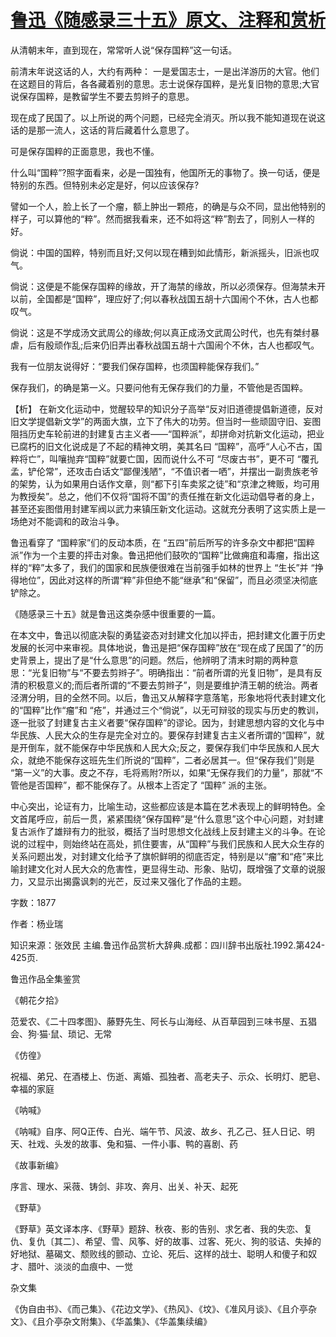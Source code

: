 # [鲁迅《随感录三十五》原文、注释和赏析](https://www.vrrw.net/wx/9519.html)

从清朝末年，直到现在，常常听人说“保存国粹”这一句话。

前清末年说这话的人，大约有两种： 一是爱国志士，一是出洋游历的大官。他们在这题目的背后，各各藏着别的意思。志士说保存国粹，是光复旧物的意思;大官说保存国粹，是教留学生不要去剪辫子的意思。

现在成了民国了。以上所说的两个问题，已经完全消灭。所以我不能知道现在说这话的是那一流人，这话的背后藏着什么意思了。

可是保存国粹的正面意思，我也不懂。

什么叫“国粹”?照字面看来，必是一国独有，他国所无的事物了。换一句话，便是特别的东西。但特别未必定是好，何以应该保存?

譬如一个人，脸上长了一个瘤，额上肿出一颗疮，的确是与众不同，显出他特别的样子，可以算他的“粹”。然而据我看来，还不如将这“粹”割去了，同别人一样的好。

倘说：中国的国粹，特别而且好;又何以现在糟到如此情形，新派摇头，旧派也叹气。

倘说：这便是不能保存国粹的缘故，开了海禁的缘故，所以必须保存。但海禁未开以前，全国都是“国粹”，理应好了;何以春秋战国五胡十六国闹个不休，古人也都叹气。

倘说：这是不学成汤文武周公的缘故;何以真正成汤文武周公时代，也先有桀纣暴虐，后有殷顽作乱;后来仍旧弄出春秋战国五胡十六国闹个不休，古人也都叹气。

我有一位朋友说得好：“要我们保存国粹，也须国粹能保存我们。”

保存我们，的确是第一义。只要问他有无保存我们的力量，不管他是否国粹。



【析】 在新文化运动中，觉醒较早的知识分子高举“反对旧道德提倡新道德，反对旧文学提倡新文学”的两面大旗，立下了伟大的功劳。但当时一些顽固守旧、妄图阻挡历史车轮前进的封建复古主义者——“国粹派”，却拼命对抗新文化运动，把业已腐朽的旧文化说成是了不起的精神文明，美其名曰 “国粹”，高呼“人心不古，国粹将亡”，叫嚷抛弃“国粹”就要亡国，因而说什么不可 “尽废古书”，更不可 “覆孔孟，铲伦常”，还攻击白话文“鄙俚浅陋”，“不值识者一哂”，并摆出一副贵族老爷的架势，认为如果用白话作文章，则“都下引车卖浆之徒”和“京津之稗贩，均可用为教授矣”。总之，他们不仅将“国将不国”的责任推在新文化运动倡导者的身上，甚至还妄图借用封建军阀以武力来镇压新文化运动。这就充分表明了这实质上是一场绝对不能调和的政治斗争。

鲁迅看穿了 “国粹家”们的反动本质，在 “五四”前后所写的许多杂文中都把“国粹派”作为一个主要的抨击对象。鲁迅把他们鼓吹的“国粹”比做痈疽和毒瘤，指出这样的“粹”太多了，我们的国家和民族便很难在当前强手如林的世界上 “生长”并 “挣得地位”，因此对这样的所谓“粹”非但绝不能“继承”和“保留”，而且必须坚决彻底铲除之。

《随感录三十五》就是鲁迅这类杂感中很重要的一篇。

在本文中，鲁迅以彻底决裂的勇猛姿态对封建文化加以抨击，把封建文化置于历史发展的长河中来审视。具体地说，鲁迅是把“保存国粹”放在“现在成了民国了”的历史背景上，提出了是“什么意思”的问题。然后，他辨明了清末时期的两种意思：“光复旧物”与“不要去剪辫子”。明确指出：“前者所谓的光复旧物”，是具有反清的积极意义的;而后者所谓的“不要去剪辫子”，则是要维护清王朝的统治。两者泾渭分明，目的全然不同。以后，鲁迅又从解释字意落笔，形象地将代表封建文化的“国粹”比作“瘤”和 “疮”，并通过三个“倘说”，以无可辩驳的现实与历史的教训，逐一批驳了封建复古主义者要“保存国粹”的谬论。因为，封建思想内容的文化与中华民族、人民大众的生存是完全对立的。要保存封建复古主义者所谓的“国粹”，就是开倒车，就不能保存中华民族和人民大众;反之，要保存我们中华民族和人民大众，就绝不能保存这班先生们所说的“国粹”，二者必居其一。但“保存我们”则是 “第一义”的大事。皮之不存，毛将焉附?所以，如果“无保存我们的力量”，那就“不管他是否国粹”，都不能保存了。从根本上否定了 “国粹” 派的主张。

中心突出，论证有力，比喻生动，这些都应该是本篇在艺术表现上的鲜明特色。全文首尾呼应，前后一贯，紧紧围绕“保存国粹”是“什么意思”这个中心问题，对封建复古派作了雄辩有力的批驳，概括了当时思想文化战线上反封建主义的斗争。在论说的过程中，则始终站在高处，抓住要害，从“国粹”与我们民族和人民大众生存的关系问题出发，对封建文化给予了旗帜鲜明的彻底否定，特别是以“瘤”和“疮”来比喻封建文化对人民大众的危害性，更显得生动、形象、贴切，既增强了文章的说服力，又显示出揭露讽刺的光芒，反过来又强化了作品的主题。

字数：1877

作者：杨业瑞

知识来源：张效民 主编.鲁迅作品赏析大辞典.成都：四川辞书出版社.1992.第424-425页.

鲁迅作品全集鉴赏

《朝花夕拾》

范爱农、《二十四孝图》、藤野先生、阿长与山海经、从百草园到三味书屋、五猖会、狗·猫·鼠、琐记、无常

《仿徨》

祝福、弟兄、在酒楼上、伤逝、离婚、孤独者、高老夫子、示众、长明灯、肥皂、幸福的家庭

《呐喊》

《呐喊》自序、阿Q正传、白光、端午节、风波、故乡、孔乙己、狂人日记、明天、社戏、头发的故事、兔和猫、一件小事、鸭的喜剧、药

《故事新编》

序言、理水、采薇、铸剑、非攻、奔月、出关、补天、起死

《野草》

《野草》英文译本序、《野草》题辞、秋夜、影的告别、求乞者、我的失恋、复仇、复仇〔其二〕、希望、雪、风筝、好的故事、过客、死火、狗的驳诘、失掉的好地狱、墓碣文、颓败线的颤动、立论、死后、这样的战士、聪明人和傻子和奴才、腊叶、淡淡的血痕中、一觉

杂文集

《伪自由书》、《而己集》、《花边文学》、《热风》、《坟》、《准风月谈》、《且介亭杂文》、《且介亭杂文附集》、《华盖集》、《华盖集续编》

